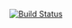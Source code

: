 [![Build Status](https://img.shields.io/endpoint.svg?url=https%3A%2F%2Factions-badge.atrox.dev%2Fs0hv%2Fmanga-rss%2Fbadge%3Fref%3Dmaster&style=flat&label=build&logo=none)](https://actions-badge.atrox.dev/s0hv/manga-rss/goto?ref=master)
